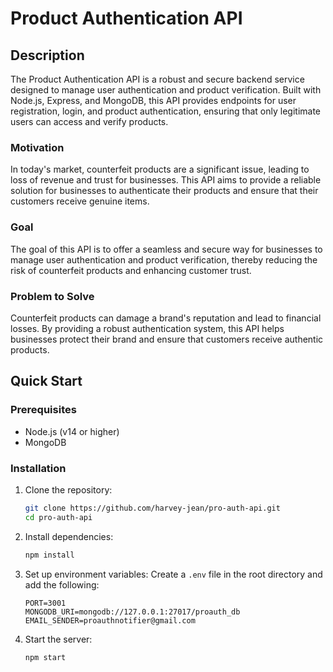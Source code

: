 # Product Authentication API

## Description
The Product Authentication API is a robust and secure backend service designed to manage user authentication and product verification. Built with Node.js, Express, and MongoDB, this API provides endpoints for user registration, login, and product authentication, ensuring that only legitimate users can access and verify products.

### Motivation
In today's market, counterfeit products are a significant issue, leading to loss of revenue and trust for businesses. This API aims to provide a reliable solution for businesses to authenticate their products and ensure that their customers receive genuine items.

### Goal
The goal of this API is to offer a seamless and secure way for businesses to manage user authentication and product verification, thereby reducing the risk of counterfeit products and enhancing customer trust.

### Problem to Solve
Counterfeit products can damage a brand's reputation and lead to financial losses. By providing a robust authentication system, this API helps businesses protect their brand and ensure that customers receive authentic products.

## Quick Start

### Prerequisites
- Node.js (v14 or higher)
- MongoDB

### Installation
1. Clone the repository:
    ```bash
    git clone https://github.com/harvey-jean/pro-auth-api.git
    cd pro-auth-api
    ```

2. Install dependencies:
    ```bash
    npm install
    ```

3. Set up environment variables:
    Create a `.env` file in the root directory and add the following:
    ```env
    PORT=3001
    MONGODB_URI=mongodb://127.0.0.1:27017/proauth_db
    EMAIL_SENDER=proauthnotifier@gmail.com
    ```

4. Start the server:
    ```bash
    npm start
    ```